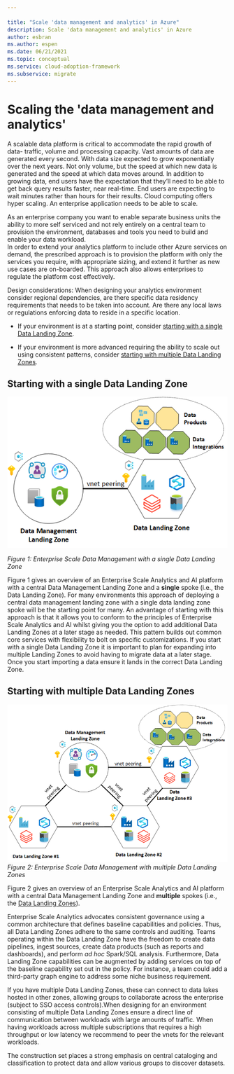 ```yaml
---

title: "Scale 'data management and analytics' in Azure"
description: Scale 'data management and analytics' in Azure
author: esbran
ms.author: espen
ms.date: 06/21/2021
ms.topic: conceptual
ms.service: cloud-adoption-framework
ms.subservice: migrate
---
```


# Scaling the 'data management and analytics'

A scalable data platform is critical to accommodate the rapid growth of data- traffic, volume and processing capacity. Vast amounts of data are generated every second. With data size expected to grow exponentially over the next years. Not only volume, but the speed at which new data is generated and the speed at which data moves around. In addition to growing data, end users have the expectation that they’ll need to be able to get back query results faster, near real-time. End users are expecting to wait minutes rather than hours for their results. Cloud computing offers hyper scaling. An enterprise application needs to be able to scale.

As an enterprise company you want to enable separate business units the ability to  more self serviced and not rely entirely on a central team to provision the environment, databases and tools you need to build and enable your data workload.  
In order to extend your analytics platform to include other Azure services on demand, the prescribed approach is to provision the platform with only the services you require, with appropriate sizing, and extend it further as new use cases are on-boarded. This approach also allows enterprises to regulate the platform cost effectively.

Design considerations:
When designing your analytics environment consider regional dependencies, are there specific data residency requirements that needs to be taken into account. Are there any local laws or regulations enforcing data to reside in a specific location.

- If your environment is at a starting point, consider [starting with a single Data Landing Zone](#starting-with-a-single-data-landing-zone).

- If your environment is more advanced requiring the ability to scale out using consistent patterns, consider [starting with multiple Data Landing Zones](#starting-with-multiple-data-landing-zones).

## Starting with a single Data Landing Zone

![Enterprise Scale Data Management and Single Data Landing Zone](images/high-level-design-single-data-landing-zone.png)

*Figure 1: Enterprise Scale Data Management with a single Data Landing Zone*

Figure 1 gives an overview of an Enterprise Scale Analytics and AI platform with a central Data Management Landing Zone and a **single** spoke (i.e., the Data Landing Zone). For many environments this approach of deploying a central data management landing zone with a single data landing zone spoke will be the starting point for many. An advantage of starting with this approach is that it allows you to conform to the principles of Enterprise Scale Analytics and AI whilst giving you the option to add additional Data Landing Zones at a later stage as needed. This pattern builds out common core services with flexibility to bolt on specific customizations. If you start with a single Data Landing Zone it is important to plan for expanding into multiple Landing Zones to avoid having to migrate data at a later stage. Once you start importing a data ensure it lands in the correct Data Landing Zone.

## Starting with multiple Data Landing Zones

![Enterprise Scale Data Management and Multiple Data Landing Zones](images/high-level-design-multiple-landing-zones.png)
*Figure 2: Enterprise Scale Data Management with multiple Data Landing Zones*

Figure 2 gives an overview of an Enterprise Scale Analytics and AI platform with a central Data Management Landing Zone and **multiple** spokes (i.e., the [Data Landing Zones](architectures/data-landing-zone.md)).

Enterprise Scale Analytics advocates consistent governance using a common architecture that defines baseline capabilities and policies. Thus, all Data Landing Zones adhere to the same controls and auditing. Teams operating within the Data Landing Zone have the freedom to create data pipelines, ingest sources, create data products (such as reports and dashboards), and perform *ad hoc* Spark/SQL analysis. Furthermore, Data Landing Zone capabilities can be augmented by adding services on top of the baseline capability set out in the policy. For instance, a team could add a third-party graph engine to address some niche business requirement.

If you have multiple Data Landing Zones, these can connect to data lakes hosted in other zones, allowing groups to collaborate across the enterprise (subject to SSO access controls).When designing for an environment consisting of multiple Data Landing Zones ensure a direct line of communication between workloads with large amounts of traffic. When having workloads across multiple subscriptions that requires a high throughput or low latency we recommend to peer the vnets for the relevant workloads.  

The construction set places a strong emphasis on central cataloging and classification to protect data and allow various groups to discover datasets.